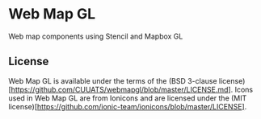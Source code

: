 # Web Map GL

Web map components using Stencil and Mapbox GL

## License
Web Map GL is available under the terms of the (BSD 3-clause
license)[https://github.com/CUUATS/webmapgl/blob/master/LICENSE.md].
Icons used in Web Map GL are from Ionicons and are licensed under
the (MIT license)[https://github.com/ionic-team/ionicons/blob/master/LICENSE].
